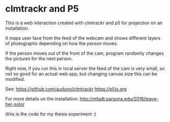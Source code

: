 # clmtrackr and P5


This is a web interaction created with clmtrackr and p5 for projection on an installation.

It maps user face from the feed of the webcam and shows different layers of photographs depending on how the person moves.

If the person moves out of the front of the cam, program randomly changes the pictures for the next person.

Right now, if you run this in local server the feed of the cam is very small, so not so good for an actual web app, but changing canvas size this can be modified.

See: https://github.com/auduno/clmtrackr
https://p5js.org

For more details on the installation: http://mfadt.parsons.edu/2016/leave-her-solo/

(this is the code for my thesis experiment :)
